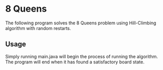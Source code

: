 # 8 Queens
The following program solves the 8 Queens problem using Hill-Climbing algorithm with random restarts.

## Usage
Simply running main.java will begin the process of running the algorithm. The program will end when it has found a satisfactory board state.
